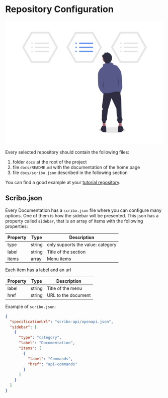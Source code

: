 # Repository Configuration

![Sidebar Construtor](assets/sidebar.png)

Every selected repository should contain the following files:

1) folder `docs` at the root of the project
2) file `docs/README.md` with the documentation of the home page
3) file `docs/scribo.json` described in the following section

You can find a good example at your [tutorial repository](https://github.com/scribo-dev/gitreadme-public-docs/tree/master/docs).

## Scribo.json

Every Documentation has a `scribo.json` file where you can configure many options. One of them is how the sidebar will be presented. This json has a property called `sidebar`, that is an array of items with the following properties:

| Property | Type   | Description                       |
| -------- | ------ | --------------------------------- |
| type     | string | only supports the value: category |
| label    | string | Title of the section              |
| items    | array  | Menu items                        |

Each item has a label and an url

| Property | Type   | Description         |
| -------- | ------ | ------------------- |
| label    | string | Title of the menu   |
| href     | string | URL to the document |

Example of `scribo.json`:

```json
{
  "specificationUrl": "scribo-api/openapi.json",
  "sidebar": [
    {
      "type": "category",
      "label": "Documentation",
      "items": [
        {
          "label": "Commands",
          "href": "api-commands"
        }
      ]
    }
  ]
}
```
